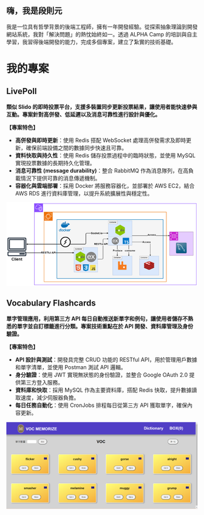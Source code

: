 ## 嗨，我是段則元
我是一位具有哲學背景的後端工程師，擁有一年開發經驗。從探索抽象理論到開發網站系統，我對「解決問題」的熱忱始終如一。透過 ALPHA Camp 的培訓與自主學習，我習得後端開發的能力，完成多個專案，建立了紮實的技術基礎。

# 我的專案

## LivePoll

**類似 Slido 的即時投票平台，支援多裝置同步更新投票結果，讓使用者能快速參與互動。專案針對高併發、低延遲以及消息可靠性進行設計與優化。**

**【專案特色】**

-   **高併發與即時更新**：使用 Redis 搭配 WebSocket 處理高併發需求及即時更新，確保前端設備之間的數據同步快速且可靠。
-   **資料快取與持久性**：使用 Redis 儲存投票過程中的臨時狀態，並使用 MySQL 實現投票數據的長期持久化管理。
-   **消息可靠性 (message durability)**：整合 RabbitMQ 作為消息隊列，在高負載情況下提供可靠的消息傳遞機制。
-   **容器化與雲端部署**：採用 Docker 將服務容器化，並部署於 AWS EC2，結合 AWS RDS 進行資料庫管理，以提升系統擴展性與穩定性。

![【LivePoll】System Architecture.png](https://github.com/ZeYuanDuan/ZeYuanDuan/blob/main/%E3%80%90LivePoll%E3%80%91System%20Architecture.png "【LivePoll】System Architecture.png")


## Vocabulary Flashcards


**單字管理應用，利用第三方 API 每日自動推送新單字和例句，讓使用者儲存不熟悉的單字並自訂標籤進行分類。專案技術重點在於 API 開發、資料庫管理及身份驗證。**

  

**【專案特色】**

-   **API 設計與測試**：開發具完整 CRUD 功能的 RESTful API，用於管理用戶數據和單字清單，並使用 Postman 測試 API 邏輯。
-   **身分驗證**：使用 JWT 實現無狀態的身份驗證，並整合 Google OAuth 2.0 提供第三方登入服務。
-   **資料庫和快取**：採用 MySQL 作為主要資料庫，搭配 Redis 快取，提升數據讀取速度，減少伺服器負擔。
-   **每日任務自動化**：使用 CronJobs 排程每日從第三方 API 獲取單字，確保內容更新。

![Vocabulary Flashcards demo.png](https://github.com/ZeYuanDuan/ZeYuanDuan/blob/main/Vocabulary%20Flashcards%20demo.png "Vocabulary Flashcards demo.png")

